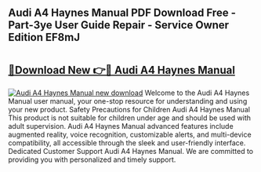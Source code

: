 ## Audi A4 Haynes Manual PDF Download Free - Part-3ye User Guide Repair - Service Owner Edition EF8mJ

# <h2><a href="http://cf18572.oget.top/?id=Audi+A4+Haynes+Manual">🔗Download New 👉🔴 Audi A4 Haynes Manual</a></h2>

[![Audi A4 Haynes Manual new download](https://i.imgur.com/5g1atiW.png)](http://cf18572.oget.top/?id=Audi+A4+Haynes+Manual)
Welcome to the Audi A4 Haynes Manual user manual, your one-stop resource for understanding and using your new product. Safety Precautions for Children Audi A4 Haynes Manual This product is not suitable for children under age and should be used with adult supervision. Audi A4 Haynes Manual advanced features include augmented reality, voice recognition, customizable alerts, and multi-device compatibility, all accessible through the sleek and user-friendly interface. Dedicated Customer Support Audi A4 Haynes Manual. We are committed to providing you with personalized and timely support.
